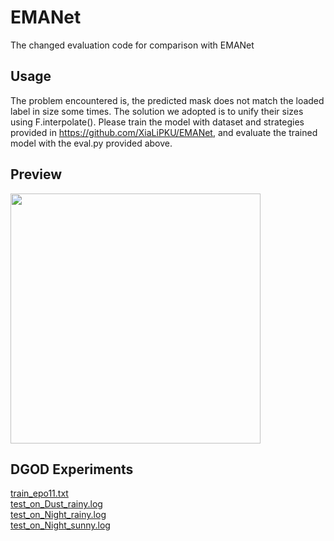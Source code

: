 # EMANet
The changed evaluation code for comparison with EMANet

## Usage
The problem encountered is, the predicted mask does not match the loaded label in size some times. The solution we adopted is to unify their sizes using  F.interpolate().
Please train the model with dataset and strategies provided in <https://github.com/XiaLiPKU/EMANet>, and evaluate the trained model with the eval.py provided above.

## Preview

<img src="https://user-images.githubusercontent.com/38877851/222956565-e42ae846-bb56-44f8-a186-ce1b18a89bc2.png" width="400">


## DGOD Experiments
[train_epo11.txt](https://github.com/countytown/EMANet/files/12035537/train_epo11.txt)  
[test_on_Dust_rainy.log](https://github.com/countytown/EMANet/files/12035445/test_on_Dust_rainy.log)  
[test_on_Night_rainy.log](https://github.com/countytown/EMANet/files/12035458/test_on_Night_rainy.log)  
[test_on_Night_sunny.log](https://github.com/countytown/EMANet/files/12035540/test_on_Night_sunny.log)


